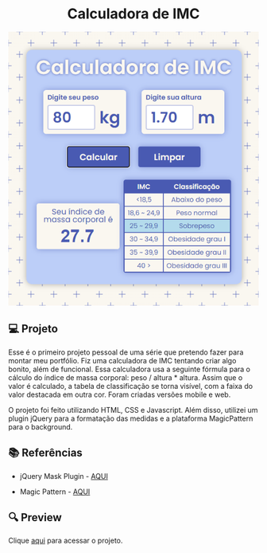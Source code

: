 <h1 align="center">Calculadora de IMC</h1>

<p align="center">
  <img src="./.github/preview.png">
</p>

## 💻 Projeto

Esse é o primeiro projeto pessoal de uma série que pretendo fazer para montar meu portfólio. Fiz uma calculadora de IMC tentando criar algo bonito, além de funcional.
Essa calculadora usa a seguinte fórmula para o cálculo do índice de massa corporal: peso / altura * altura. Assim que o valor é calculado,  a tabela de classificação se torna visível, com a faixa do valor destacada em outra cor. Foram criadas versões mobile e web.

O projeto foi feito utilizando HTML, CSS e Javascript. Além disso, utilizei um plugin jQuery para a formatação das medidas e a plataforma MagicPattern para o background.

## 📚 Referências
- jQuery Mask Plugin - [AQUI](https://github.com/igorescobar/jQuery-Mask-Plugin)

- Magic Pattern - [AQUI](https://www.magicpattern.design/)

## 🔍 Preview
Clique [aqui](https://gusbuz.github.io/Calculadora-IMC/) para acessar o projeto.